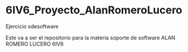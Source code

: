 # 6IV6_Proyecto_AlanRomeroLucero
Ejercicio sdesoftware

Este va a ser el repositorio para la materia soporte de software ALAN ROMERO LUCERO 6IV6
